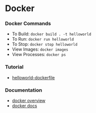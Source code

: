 # Docker

### Docker Commands
- To Build: `docker build . -t helloworld`
- To Run: `docker run helloworld`
- To Stop: `docker stop helloworld`
- View Images: `docker images`
- View Processes: `docker ps`

### Tutorial
- [helloworld-dockerfile](https://riptutorial.com/docker/example/10772/helloworld-dockerfile)

### Documentation
- [docker overview](https://takacsmark.com/dockerfile-tutorial-by-example-dockerfile-best-practices-2018/)
- [docker docs](https://docs.docker.com/engine/reference/commandline/run/)